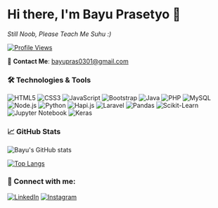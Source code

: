 # Hi there, I'm Bayu Prasetyo 👋
*Still Noob, Please Teach Me Suhu :)*

[![Profile Views](https://komarev.com/ghpvc/?username=Bayu-Prasetyo0301&color=brightgreen&style=flat)](https://github.com/Bayu-Prasetyo0301)


📧 **Contact Me**: bayupras0301@gmail.com


### 🛠️ Technologies & Tools
![HTML5](https://img.shields.io/badge/-HTML5-E34F26?logo=html5&logoColor=white&style=for-the-badge)
![CSS3](https://img.shields.io/badge/-CSS3-1572B6?logo=css3&logoColor=white&style=for-the-badge)
![JavaScript](https://img.shields.io/badge/-JavaScript-F7DF1E?logo=javascript&logoColor=black&style=for-the-badge)
![Bootstrap](https://img.shields.io/badge/-Bootstrap-563D7C?logo=bootstrap&logoColor=white&style=for-the-badge)
![Java](https://img.shields.io/badge/-Java-007396?logo=java&logoColor=white&style=for-the-badge)
![PHP](https://img.shields.io/badge/-PHP-777BB4?logo=php&logoColor=white&style=for-the-badge)
![MySQL](https://img.shields.io/badge/-MySQL-4479A1?logo=mysql&logoColor=white&style=for-the-badge)
![Node.js](https://img.shields.io/badge/-Node.js-339933?logo=node.js&logoColor=white&style=for-the-badge)
![Python](https://img.shields.io/badge/-Python-3776AB?logo=python&logoColor=white&style=for-the-badge)
![Hapi.js](https://img.shields.io/badge/-Hapi.js-8C64A3?logo=hapi&logoColor=white&style=for-the-badge)
![Laravel](https://img.shields.io/badge/-Laravel-FF2D20?logo=laravel&logoColor=white&style=for-the-badge)
![Pandas](https://img.shields.io/badge/-Pandas-150458?logo=pandas&logoColor=white&style=for-the-badge)
![Scikit-Learn](https://img.shields.io/badge/-Scikit--Learn-F7931E?logo=scikit-learn&logoColor=white&style=for-the-badge)
![Jupyter Notebook](https://img.shields.io/badge/-Jupyter%20Notebook-F37626?logo=jupyter&logoColor=white&style=for-the-badge)
![Keras](https://img.shields.io/badge/-Keras-D00000?logo=keras&logoColor=white&style=for-the-badge)

### 📈 GitHub Stats
![Bayu's GitHub stats](https://github-readme-stats.vercel.app/api?username=Bayu-Prasetyo0301&show_icons=true&theme=radical)

[![Top Langs](https://github-readme-stats.vercel.app/api/top-langs/?username=Bayu-Prasetyo0301&layout=compact&theme=radical)](https://github.com/Bayu-Prasetyo0301)



### 🤝 Connect with me:
[![LinkedIn](https://img.shields.io/badge/-LinkedIn-0A66C2?logo=linkedin&logoColor=white&style=for-the-badge)](https://www.linkedin.com/in/bayu-prasetyo24/)
[![Instagram](https://img.shields.io/badge/-Instagram-E4405F?logo=instagram&logoColor=white&style=for-the-badge)](https://www.instagram.com/bayupras0301/)

